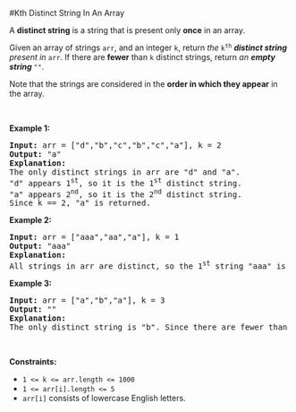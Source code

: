 #Kth Distinct String In An Array
<p>A <strong>distinct string</strong> is a string that is present only <strong>once</strong> in an array.</p>
<p>Given an array of strings <code>arr</code>, and an integer <code>k</code>, return <em>the </em><code>k<sup>th</sup></code><em> <strong>distinct string</strong> present in </em><code>arr</code>. If there are <strong>fewer</strong> than <code>k</code> distinct strings, return <em>an <strong>empty string </strong></em><code>""</code>.</p>
<p>Note that the strings are considered in the <strong>order in which they appear</strong> in the array.</p>
<p> </p>
<p><strong class="example">Example 1:</strong></p>
<pre><strong>Input:</strong> arr = ["d","b","c","b","c","a"], k = 2
<strong>Output:</strong> "a"
<strong>Explanation:</strong>
The only distinct strings in arr are "d" and "a".
"d" appears 1<sup>st</sup>, so it is the 1<sup>st</sup> distinct string.
"a" appears 2<sup>nd</sup>, so it is the 2<sup>nd</sup> distinct string.
Since k == 2, "a" is returned. 
</pre>
<p><strong class="example">Example 2:</strong></p>
<pre><strong>Input:</strong> arr = ["aaa","aa","a"], k = 1
<strong>Output:</strong> "aaa"
<strong>Explanation:</strong>
All strings in arr are distinct, so the 1<sup>st</sup> string "aaa" is returned.
</pre>
<p><strong class="example">Example 3:</strong></p>
<pre><strong>Input:</strong> arr = ["a","b","a"], k = 3
<strong>Output:</strong> ""
<strong>Explanation:</strong>
The only distinct string is "b". Since there are fewer than 3 distinct strings, we return an empty string "".
</pre>
<p> </p>
<p><strong>Constraints:</strong></p>
<ul>
<li><code>1 &lt;= k &lt;= arr.length &lt;= 1000</code></li>
<li><code>1 &lt;= arr[i].length &lt;= 5</code></li>
<li><code>arr[i]</code> consists of lowercase English letters.</li>
</ul>
